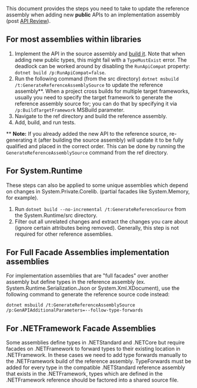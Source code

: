 This document provides the steps you need to take to update the reference assembly when adding new **public** APIs to an implementation assembly (post [API Review](adding-api-guidelines.md)).

## For most assemblies within libraries

1. Implement the API in the source assembly and [build it](../workflow/building/libraries/README.md#building-individual-libraries). Note that when adding new public types, this might fail with a `TypeMustExist` error. The deadlock can be worked around by disabling the `RunApiCompat` property: `dotnet build /p:RunApiCompat=false`.
2. Run the following command (from the src directory) `dotnet msbuild /t:GenerateReferenceAssemblySource` to update the reference assembly**. When a project cross builds for multiple target frameworks, usually you need to specify the target framework to generate the reference assembly source for; you can do that by specifying it via `/p:BuildTargetFramework` MSBuild parameter.
3. Navigate to the ref directory and build the reference assembly.
4. Add, build, and run tests.

** **Note:** If you already added the new API to the reference source, re-generating it (after building the source assembly) will update it to be fully qualified and placed in the correct order. This can be done by running the `GenerateReferenceAssemblySource` command from the ref directory.

## For System.Runtime

These steps can also be applied to some unique assemblies which depend on changes in System.Private.Corelib. (partial facades like System.Memory, for example).

1) Run `dotnet build --no-incremental /t:GenerateReferenceSource` from the System.Runtime/src directory.
2) Filter out all unrelated changes and extract the changes you care about (ignore certain attributes being removed). Generally, this step is not required for other reference assemblies.

## For Full Facade Assemblies implementation assemblies

For implementation assemblies that are "full facades" over another assembly but define types in the reference assembly (ex. System.Runtime.Serialization.Json or System.Xml.XDocument), use the following command to generate the reference source code instead:

```
dotnet msbuild /t:GenerateReferenceAssemblySource /p:GenAPIAdditionalParameters=--follow-type-forwards
```

## For .NETFramework Facade Assemblies

Some assemblies define types in .NETStandard and .NETCore but require facades on .NETFramework to forward types to their existing location in .NETFramework. In these cases we need to add type forwards manually to the .NETFramework build of the reference assembly. TypeForwards must be added for every type in the compatible .NETStandard reference assembly that exists in the .NETFramework, types which are defined in the .NETFramework reference should be factored into a shared source file.

